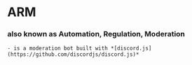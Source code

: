 # ARM
 ### also known as Automation, Regulation, Moderation
    - is a moderation bot built with *[discord.js](https://github.com/discordjs/discord.js)*